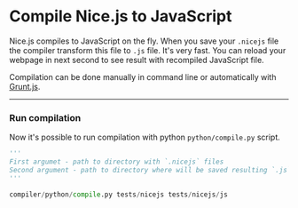 Compile Nice.js to JavaScript
=======

Nice.js compiles to JavaScript on the fly. When you save your `.nicejs` file the compiler transform this file to `.js` file. It's very fast. You can reload your webpage in next second to see result with recompiled JavaScript file.

Compilation can be done manually in command line or automatically with [Grunt.js](http://gruntjs.com).

***

### Run compilation

Now it's possible to run compilation with python `python/compile.py` script.

```python
'''
First argumet - path to directory with `.nicejs` files
Second argument - path to directory where will be saved resulting `.js` files
'''

compiler/python/compile.py tests/nicejs tests/nicejs/js
```
